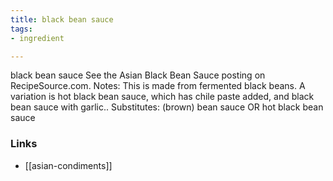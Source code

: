 ```yaml
---
title: black bean sauce
tags:
- ingredient

---
```

black bean sauce See the Asian Black Bean Sauce posting on RecipeSource.com. Notes: This is made from fermented black beans. A variation is hot black bean sauce, which has chile paste added, and black bean sauce with garlic.. Substitutes: (brown) bean sauce OR hot black bean sauce

### Links

* [[asian-condiments]]
